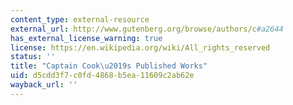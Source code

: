 ```yaml
---
content_type: external-resource
external_url: http://www.gutenberg.org/browse/authors/c#a2644
has_external_license_warning: true
license: https://en.wikipedia.org/wiki/All_rights_reserved
status: ''
title: "Captain Cook\u2019s Published Works"
uid: d5cdd3f7-c0fd-4868-b5ea-11609c2ab62e
wayback_url: ''
---
```

